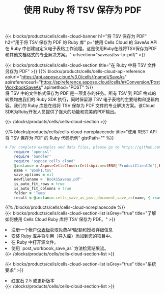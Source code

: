 ﻿---
title: 使用 Ruby 将 TSV 保存为 PDF
description: 利用Aspose.Cells Cloud SDK for Ruby将TSV格式文件保存为PDF格式文件。
kwords: Excel, Save TSV as PDF, REST, Ruby
howto: How to save TSV as PDF using Aspose.Cells Cloud Ruby library.
---
{{< blocks/products/cells/cells-cloud-banner h1="将 TSV 保存为 PDF" h2="用于将 TSV 保存为 PDF 的 Ruby 库" p="使用 Cells Cloud 的 SaveAs API 在 Ruby 中创建自定义电子表格工作流程。这是使用Ruby在线将TSV保存为PDF和其他文档格式的专业解决方案。" urlsection="saveas/tsv-to-pdf/" >}}

{{< blocks/products/cells/cells-cloud-section title="在 Ruby 中将 TSV 文件另存为 PDF" >}}
{{% blocks/products/cells/cells-cloud-api-reference apiurl="https://api.aspose.cloud/v3.0/cells/{name}/SaveAs" apireferenceurl="https://apireference.aspose.cloud/cells/#/Conversion/PostWorkbookSaveAs" apimethod="POST" %}}
<br/>
将 TSV 中的文件格式保存为 PDF 是一项复杂的任务。所有 TSV 到 PDF 格式的转换均由我们的 Ruby SDK 执行，同时保留源 TSV 电子表格的主要结构和逻辑内容。我们的 Ruby 库是在线将 TSV 保存为 PDF 文件的专业解决方案。该Cloud SDK为Ruby开发人员提供了强大的功能和完美的PDF输出。

{{< /blocks/products/cells/cells-cloud-section >}}

{{% blocks/products/cells/cells-cloud-noreplacecode title="使用 REST API 将 TSV 保存为 PDF 的 Ruby 代码示例" gistPath="" %}}
  
```ruby
# For complete examples and data files, please go to https://github.com/aspose-cells-cloud/aspose-cells-cloud-ruby/
    require 'openssl'
    require 'bundler'
    require 'aspose_cells_cloud'
    @instance = AsposeCellsCloud::CellsApi.new(ENV['ProductClientId'],ENV['ProductClientSecret'])
    name = 'Book1.tsv'
    save_options = nil
    newfilename = 'Book1Saveas.pdf'
    is_auto_fit_rows = true
    is_auto_fit_columns = true
    folder = 'Temp'
    result = @instance.cells_save_as_post_document_save_as(name, { :save_options=>save_options, :newfilename=>(folder+"/"+newfilename), :is_auto_fit_rows=>is_auto_fit_rows, :is_auto_fit_columns=>is_auto_fit_columns, :folder=>folder})
```
  
{{% /blocks/products/cells/cells-cloud-noreplacecode %}}
<br/>
{{< blocks/products/cells/cells-cloud-section-list isGrey="true" title="了解如何使用 Cells Cloud Ruby 库将 TSV 保存为 PDF。" >}}
<li>注册一个帐户<a href="https://dashboard.aspose.cloud/">仪表板</a>获取免费API配额和授权详细信息</li>
<li>安装 Ruby 库并将引用（导入库）添加到您的项目中。</li>
<li>在 Ruby 中打开源文件。</li>
<li>使用 `post_workbook_save_as` 方法检索结果流。</li>
{{< /blocks/products/cells/cells-cloud-section-list >}}

{{< blocks/products/cells/cells-cloud-section-list isGrey="true" title="系统要求" >}}
<li>红宝石 2.5 或更新版本</li>
{{< /blocks/products/cells/cells-cloud-section-list >}}
